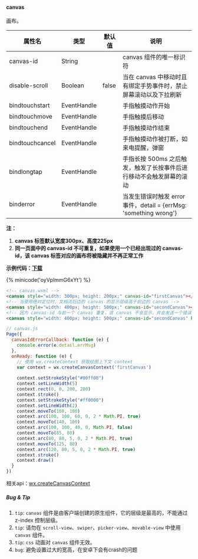 #### canvas

画布。

| 属性名             | 类型          | 默认值   | 说明                                       |
| --------------- | ----------- | ----- | ---------------------------------------- |
| canvas-id       | String      |       | canvas 组件的唯一标识符                          |
| disable-scroll  | Boolean     | false | 当在 canvas 中移动时且有绑定手势事件时，禁止屏幕滚动以及下拉刷新              |
| bindtouchstart  | EventHandle |       | 手指触摸动作开始                                 |
| bindtouchmove   | EventHandle |       | 手指触摸后移动                                  |
| bindtouchend    | EventHandle |       | 手指触摸动作结束                                 |
| bindtouchcancel | EventHandle |       | 手指触摸动作被打断，如来电提醒，弹窗                       |
| bindlongtap     | EventHandle |       | 手指长按 500ms 之后触发，触发了长按事件后进行移动不会触发屏幕的滚动 |
| binderror       | EventHandle |       | 当发生错误时触发 error 事件，detail = {errMsg: 'something wrong'} |

**注：**

1. **canvas 标签默认宽度300px、高度225px**
2. **同一页面中的 canvas-id 不可重复，如果使用一个已经出现过的 canvas-id，该 canvas 标签对应的画布将被隐藏并不再正常工作**

**示例代码：[下载](../demo/api-canvas.zip)**

{% minicode('oyVplmmG6xYt') %}

```html
<!-- canvas.wxml -->
<canvas style="width: 300px; height: 200px;" canvas-id="firstCanvas"></canvas>
<!-- 当使用绝对定位时，文档流后边的 canvas 的显示层级高于前边的 canvas -->
<canvas style="width: 400px; height: 500px;" canvas-id="secondCanvas"></canvas>
<!-- 因为 canvas-id 与前一个 canvas 重复，该 canvas 不会显示，并会发送一个错误事件到 AppService -->
<canvas style="width: 400px; height: 500px;" canvas-id="secondCanvas" binderror="canvasIdErrorCallback"></canvas>
```

```javascript
// canvas.js
Page({
  canvasIdErrorCallback: function (e) {
    console.error(e.detail.errMsg)
  },
  onReady: function (e) {
    // 使用 wx.createContext 获取绘图上下文 context
    var context = wx.createCanvasContext('firstCanvas')
    
    context.setStrokeStyle("#00ff00")
    context.setLineWidth(5)
    context.rect(0, 0, 200, 200)
    context.stroke()
    context.setStrokeStyle("#ff0000")
    context.setLineWidth(2)
    context.moveTo(160, 100)
    context.arc(100, 100, 60, 0, 2 * Math.PI, true)
    context.moveTo(140, 100)
    context.arc(100, 100, 40, 0, Math.PI, false)
    context.moveTo(85, 80)
    context.arc(80, 80, 5, 0, 2 * Math.PI, true)
    context.moveTo(125, 80)
    context.arc(120, 80, 5, 0, 2 * Math.PI, true)
    context.stroke()
    context.draw()
  }
})
```

相关api：[wx.createCanvasContext](../api/canvas/create-canvas-context.md)

##### Bug & Tip

1. `tip`: `canvas` 组件是由客户端创建的原生组件，它的层级是最高的，不能通过 z-index 控制层级。
1. `tip`: 请勿在 `scroll-view`、`swiper`、`picker-view`、`movable-view` 中使用 `canvas` 组件。
1. `tip`: `css` 动画对 `canvas` 组件无效。
1. `bug`: 避免设置过大的宽高，在安卓下会有crash的问题
